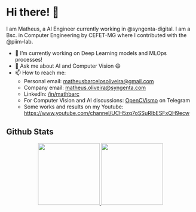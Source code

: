 # Hi there! 👋

I am Matheus, a AI Engineer currently working in @syngenta-digital. I am a Bsc. in Computer Engineering by CEFET-MG where I contributed with the @piim-lab. 

- 🔭 I’m currently working on Deep Learning models and MLOps processes!
- 💬 Ask me about AI and Computer Vision 😄
- 📫 How to reach me: 
  - Personal email: <a href=mailto:matheusbarcelosoliveira@gmail.com>matheusbarcelosoliveira@gmail.com</a>
  - Company email: <a href=mailto:matheus.oliveira@syngenta.com>matheus.oliveira@syngenta.com</a>
  - LinkedIn: <a href=https://www.linkedin.com/in/mathbarc>/in/mathbarc</a>
  - For Computer Vision and AI discussions: [OpenCVismo](https://t.me/opencvBrasil) on Telegram
  - Some works and results on my Youtube: https://www.youtube.com/channel/UCH5zq7oSSuRIbESFxQH9ecw


## Github Stats
<center>
<a href="#">
  <img src="https://github-readme-stats.vercel.app/api?username=mathbarc&show_icons=true&count_private=true&theme=dark" height="165">
  <img src="https://github-readme-stats.vercel.app/api/top-langs/?username=mathbarc&theme=dark&layout=compact&hide=css,html,jupyter%20notebook" height = "165">
</a>
</center>
